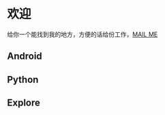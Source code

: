 # 欢迎

给你一个能找到我的地方，方便的话给份工作，[MAIL ME](mailto:kassadin@fomxial.com) 


## Android

## Python

## Explore

